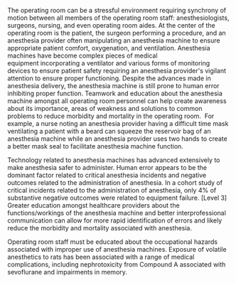 The operating room can be a stressful environment requiring synchrony of motion between all members of the operating room staff: anesthesiologists, surgeons, nursing, and even operating room aides. At the center of the operating room is the patient, the surgeon performing a procedure, and an anesthesia provider often manipulating an anesthesia machine to ensure appropriate patient comfort, oxygenation, and ventilation. Anesthesia machines have become complex pieces of medical equipment incorporating a ventilator and various forms of monitoring devices to ensure patient safety requiring an anesthesia provider's vigilant attention to ensure proper functioning. Despite the advances made in anesthesia delivery, the anesthesia machine is still prone to human error inhibiting proper function. Teamwork and education about the anesthesia machine amongst all operating room personnel can help create awareness about its importance, areas of weakness and solutions to common problems to reduce morbidity and mortality in the operating room.  For example, a nurse noting an anesthesia provider having a difficult time mask ventilating a patient with a beard can squeeze the reservoir bag of an anesthesia machine while an anesthesia provider uses two hands to create a better mask seal to facilitate anesthesia machine function.

Technology related to anesthesia machines has advanced extensively to make anesthesia safer to administer. Human error appears to be the dominant factor related to critical anesthesia incidents and negative outcomes related to the administration of anesthesia. In a cohort study of critical incidents related to the administration of anesthesia, only 4% of substantive negative outcomes were related to equipment failure. [Level 3] Greater education amongst healthcare providers about the functions/workings of the anesthesia machine and better interprofessional communication can allow for more rapid identification of errors and likely reduce the morbidity and mortality associated with anesthesia.

Operating room staff must be educated about the occupational hazards associated with improper use of anesthesia machines. Exposure of volatile anesthetics to rats has been associated with a range of medical complications, including nephrotoxicity from Compound A associated with sevoflurane and impairments in memory.